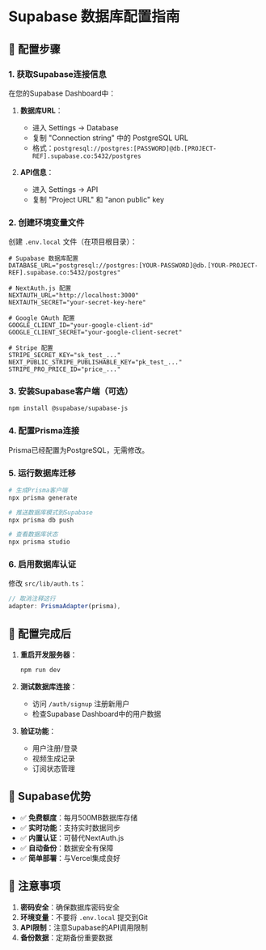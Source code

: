 # Supabase 数据库配置指南

## 🎯 配置步骤

### 1. 获取Supabase连接信息

在您的Supabase Dashboard中：

1. **数据库URL**：
   - 进入 Settings → Database
   - 复制 "Connection string" 中的 PostgreSQL URL
   - 格式：`postgresql://postgres:[PASSWORD]@db.[PROJECT-REF].supabase.co:5432/postgres`

2. **API信息**：
   - 进入 Settings → API
   - 复制 "Project URL" 和 "anon public" key

### 2. 创建环境变量文件

创建 `.env.local` 文件（在项目根目录）：

```env
# Supabase 数据库配置
DATABASE_URL="postgresql://postgres:[YOUR-PASSWORD]@db.[YOUR-PROJECT-REF].supabase.co:5432/postgres"

# NextAuth.js 配置
NEXTAUTH_URL="http://localhost:3000"
NEXTAUTH_SECRET="your-secret-key-here"

# Google OAuth 配置
GOOGLE_CLIENT_ID="your-google-client-id"
GOOGLE_CLIENT_SECRET="your-google-client-secret"

# Stripe 配置
STRIPE_SECRET_KEY="sk_test_..."
NEXT_PUBLIC_STRIPE_PUBLISHABLE_KEY="pk_test_..."
STRIPE_PRO_PRICE_ID="price_..."
```

### 3. 安装Supabase客户端（可选）

```bash
npm install @supabase/supabase-js
```

### 4. 配置Prisma连接

Prisma已经配置为PostgreSQL，无需修改。

### 5. 运行数据库迁移

```bash
# 生成Prisma客户端
npx prisma generate

# 推送数据库模式到Supabase
npx prisma db push

# 查看数据库状态
npx prisma studio
```

### 6. 启用数据库认证

修改 `src/lib/auth.ts`：

```typescript
// 取消注释这行
adapter: PrismaAdapter(prisma),
```

## 🔧 配置完成后

1. **重启开发服务器**：
   ```bash
   npm run dev
   ```

2. **测试数据库连接**：
   - 访问 `/auth/signup` 注册新用户
   - 检查Supabase Dashboard中的用户数据

3. **验证功能**：
   - 用户注册/登录
   - 视频生成记录
   - 订阅状态管理

## 🎯 Supabase优势

- ✅ **免费额度**：每月500MB数据库存储
- ✅ **实时功能**：支持实时数据同步
- ✅ **内置认证**：可替代NextAuth.js
- ✅ **自动备份**：数据安全有保障
- ✅ **简单部署**：与Vercel集成良好

## 🚨 注意事项

1. **密码安全**：确保数据库密码安全
2. **环境变量**：不要将 `.env.local` 提交到Git
3. **API限制**：注意Supabase的API调用限制
4. **备份数据**：定期备份重要数据
